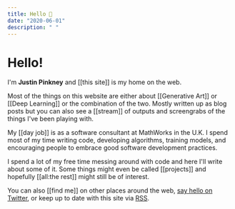 ```yaml
---
title: Hello 👋
date: "2020-06-01"
description: " "
---
```


# Hello!

I'm __Justin Pinkney__ and [[this site]] is my home on the web.

Most of the things on this website are either about [[Generative Art]] or [[Deep Learning]] or the combination of the two. Mostly written up as blog posts but you can also see a [[stream]] of outputs and screengrabs of the things I've been playing with.

My [[day job]] is as a software consultant at MathWorks in the U.K. I spend most of my time writing code, developing algorithms, training models, and encouraging people to embrace good software development practices.

I spend a lot of my free time messing around with code and here I'll write about some of it. Some things might even be called [[projects]] and hopefully [[all:the rest]] might still be of interest.

You can also [[find me]] on other places around the web, [say hello on Twitter](https://twitter.com/Buntworthy), or keep up to date with this site via [RSS](rss.xml).